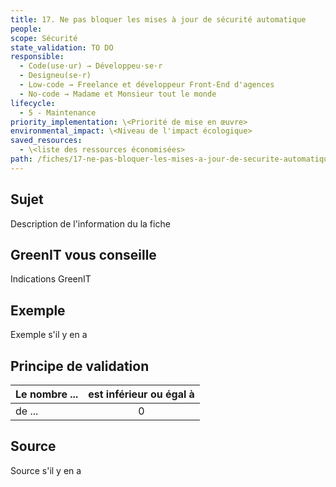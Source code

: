 ```yaml
---
title: 17. Ne pas bloquer les mises à jour de sécurité automatique
people: 
scope: Sécurité
state_validation: TO DO
responsible:
  - Code(use·ur) → Développeu·se·r
  - Designeu(se·r)
  - Low-code → Freelance et développeur Front-End d'agences
  - No-code → Madame et Monsieur tout le monde
lifecycle:
  - 5 - Maintenance
priority_implementation: \<Priorité de mise en œuvre>
environmental_impact: \<Niveau de l'impact écologique>
saved_resources:
  - \<liste des ressources économisées>
path: /fiches/17-ne-pas-bloquer-les-mises-a-jour-de-securite-automatique
---
```


## Sujet

Description de l'information du la fiche

## GreenIT vous conseille

Indications GreenIT

## Exemple

Exemple s'il y en a

## Principe de validation

| Le nombre ... | est inférieur ou égal à |
| ------------- | :---------------------: |
| de ...        |            0            |

## Source

Source s'il y en a
